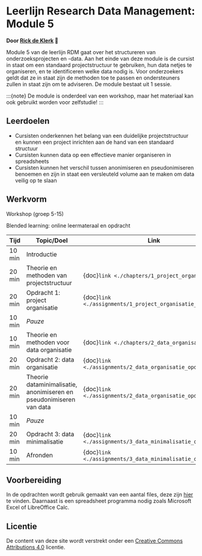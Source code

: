 # Leerlijn Research Data Management: Module 5

**Door [Rick de Klerk](https://orcid.org/0000-0003-2745-1963) 🚀**

Module 5 van de leerlijn RDM gaat over het structureren van onderzoeksprojecten en -data.
Aan het einde van deze module is de cursist in staat om een standaard projectstructuur
te gebruiken, hun data netjes te organiseren, en te identificeren welke data nodig is.
Voor onderzoekers geldt dat ze in staat zijn de methoden toe te passen en ondersteuners zullen
in staat zijn om te adviseren. De module bestaat uit 1 sessie.

:::{note}
De module is onderdeel van een workshop, maar het materiaal kan ook gebruikt worden voor zelfstudie!
:::

## Leerdoelen

- Cursisten onderkennen het belang van een duidelijke projectstructuur en kunnen een project inrichten aan de 
  hand van een standaard structuur
- Cursisten kunnen data op een effectieve manier organiseren in spreadsheets
- Cursisten kunnen het verschil tussen anonimiseren en pseudonimiseren benoemen en zijn in staat een versleuteld 
  volume aan te maken om data veilig op te slaan

## Werkvorm

Workshop (groep 5-15)

Blended learning: online leermateraal en opdracht

| Tijd | Topic/Doel                                                               | Link |
|------|--------------------------------------------------------------------------|------|
| 10 min | Introductie                                                            |      |
| 20 min | Theorie en methoden van projectstructuur                               | {doc}`link <./chapters/1_project_organisatie>` |
| 20 min | Opdracht 1: project organisatie                                        | {doc}`link <./assignments/1_project_organisatie_opdracht>` |
| 10 min | *Pauze*                                                                |      |
| 10 min | Theorie en methoden voor data organisatie                              | {doc}`link <./chapters/2_data_organisatie>` |
| 20 min | Opdracht 2: data organisatie                                           | {doc}`link <./assignments/2_data_organisatie_opdracht>`   |
| 20 min | Theorie dataminimalisatie, anonimiseren en pseudonimiseren van data    | {doc}`link <./assignments/2_data_organisatie_opdracht>` |
| 10 min | *Pauze*                                                                |      | 
| 20 min | Opdracht 3: data minimalisatie                                         | {doc}`link <./assignments/3_data_minimalisatie_opdracht>` |
| 10 min | Afronden                                                               | {doc}`link <./assignments/3_data_minimalisatie_opdracht>` |

## Voorbereiding

In de opdrachten wordt gebruik gemaakt van een aantal files, deze zijn [hier](https://www.google.com) te vinden. 
Daarnaast is een spreadsheet programma nodig zoals Microsoft Excel of LibreOffice Calc.

## Licentie

De content van deze site wordt verstrekt onder een [Creative Commons Attributions 4.0](https://creativecommons.org/licenses/by/4.0/) licentie.
